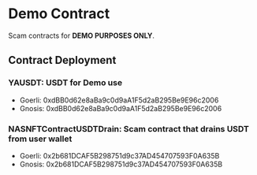 # Demo Contract

Scam contracts for **DEMO PURPOSES ONLY**.

## Contract Deployment

### YAUSDT: USDT for Demo use
- Goerli: 0xdBB0d62e8aBa9c0d9aA1F5d2aB295Be9E96c2006
- Gnosis: 0xdBB0d62e8aBa9c0d9aA1F5d2aB295Be9E96c2006


### NASNFTContractUSDTDrain: Scam contract that drains USDT from user wallet
- Goerli: 0x2b681DCAF5B298751d9c37AD454707593F0A635B
- Gnosis: 0x2b681DCAF5B298751d9c37AD454707593F0A635B
